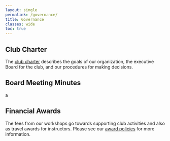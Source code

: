 ```yaml
---
layout: single
permalink: /governance/
title: Governance
classes: wide
toc: true
---
```


## Club Charter

The [club charter](https://uf-carpentry.github.io/website/charter/) describes the goals of our organization, the executive Board for the club, and our procedures for making decisions.

## Board Meeting Minutes

a

## Financial Awards

The fees from our workshops go towards supporting club activities and also as travel awards for instructors. Please see our [award policies](https://uf-carpentry.github.io/website/awards/) for more information.
